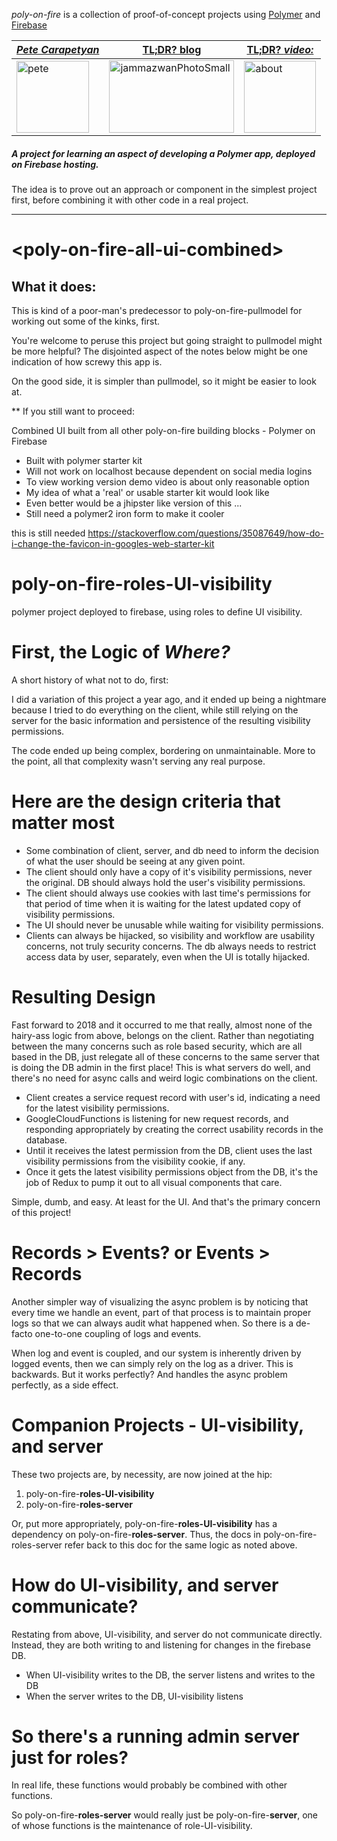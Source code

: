 *poly-on-fire* is a collection of proof-of-concept projects using [Polymer](https://www.polymer-project.org/) and [Firebase](https://firebase.google.com/)

|[**_Pete Carapetyan_**](http://appwriter.com)|  [TL;DR? blog](https://betterologist.net/2018/04/poly-on-fire-polymer-on-firebase/) |[TL;DR? _video:_](https://youtu.be/P9DwkqqUxNs)|
| --- | --- | --- |
|<a href="http://appwriter.com"><img class="style-svg" src="https://betterologist.net/wp-content/uploads/2016/05/pete-300x297.jpg" alt="pete" width="116" height="115" /></a>|<a href="https://betterologist.net/2018/04/poly-on-fire-polymer-on-firebase/" ><img class="style-svg" src="http://docs.datafundamentals.com/txt.png" alt="jammazwanPhotoSmall" width="200" height="116" /></a>|<a href="https://youtu.be/P9DwkqqUxNs"><img class="style-svg" src="https://betterologist.net/wp-content/uploads/2016/05/jamzVid1.png" alt="about" width="115" height="115" /></a>|


##### A project for learning an aspect of developing a Polymer app, deployed on Firebase hosting.

The idea is to prove out an approach or component in the simplest project first, before combining it with other code in a real project.

----

# \<poly-on-fire-all-ui-combined\>

## What it does:

This is kind of a poor-man's predecessor to poly-on-fire-pullmodel for working out some of the kinks, first.

You're welcome to peruse this project but going straight to pullmodel might be more helpful? The disjointed aspect of 
the notes below might be one indication of how screwy this app is.

On the good side, it is simpler than pullmodel, so it might be easier to look at.

** If you still want to proceed:

Combined UI built from all other poly-on-fire building blocks - Polymer on Firebase

* Built with polymer starter kit
* Will not work on localhost because dependent on social media logins
* To view working version demo video is about only reasonable option
* My idea of what a 'real' or usable starter kit would look like
* Even better would be a jhipster like version of this ...
* Still need a polymer2 iron form to make it cooler

this is still needed
https://stackoverflow.com/questions/35087649/how-do-i-change-the-favicon-in-googles-web-starter-kit

# poly-on-fire-roles-UI-visibility
polymer project deployed to firebase, using roles to define UI visibility.

# First, the Logic of _Where?_

A short history of what not to do, first:

I did a variation of this project a year ago, and it ended up being a nightmare because I tried to do everything on the client, while still relying on the server for the basic information and persistence of the resulting visibility permissions.

The code ended up being complex, bordering on unmaintainable. More to the point, all that complexity wasn't serving any real purpose.

# Here are the design criteria that matter most

* Some combination of client, server, and db need to inform the decision of what the user should be seeing at any given point.
* The client should only have a copy of it's visibility permissions, never the original. DB should always hold the user's visibility permissions.
* The client should always use cookies with last time's permissions for that period of time when it is waiting for the latest updated copy of visibility permissions.
* The UI should never be unusable while waiting for visibility permissions.
* Clients can always be hijacked, so visibility and workflow are usability concerns, not truly security concerns. The db always needs to restrict access data by user, separately, even when the UI is totally hijacked.

# Resulting Design

Fast forward to 2018 and it occurred to me that really, almost none of the hairy-ass logic from above, belongs on the client. Rather than negotiating between the many concerns such as role based security, which are all based in the DB, just relegate all of these concerns to the same server that is doing the DB admin in the first place! This is what servers do well, and there's no need for async calls and weird logic combinations on the client.

* Client creates a service request record with user's id, indicating a need for the latest visibility permissions.
* GoogleCloudFunctions is listening for new request records, and responding appropriately by creating the correct usability records in the database.
* Until it receives the latest permission from the DB, client uses the last visibility permissions from the visibility cookie, if any.
* Once it gets the latest visibility permissions object from the DB, it's the job of Redux to pump it out to all visual components that care.

Simple, dumb, and easy. At least for the UI. And that's the primary concern of this project!

# Records > Events? or Events > Records

Another simpler way of visualizing the async problem is by noticing that every time we handle an event, part of that process is to maintain proper logs so that we can always audit what happened when. So there is a de-facto one-to-one coupling of logs and events.

When log and event is coupled, and our system is inherently driven by logged events, then we can simply rely on the log as a driver. This is backwards. But it works perfectly? And handles the async problem perfectly, as a side effect.

# Companion Projects - UI-visibility, and server

These two projects are, by necessity, are now joined at the hip:

1. poly-on-fire-**roles-UI-visibility**
1. poly-on-fire-**roles-server**

Or, put more appropriately, poly-on-fire-**roles-UI-visibility** has a dependency on poly-on-fire-**roles-server**. Thus, the docs in poly-on-fire-roles-server refer back to this doc for the same logic as noted above.

# How do UI-visibility, and server communicate?

Restating from above, UI-visibility, and server do not communicate directly. Instead, they are both writing to and listening for changes in the firebase DB.

* When UI-visibility writes to the DB, the server listens and writes to the DB
* When the server writes to the DB, UI-visibility listens

# So there's a running admin server just for roles?

In real life, these functions would probably be combined with other functions.

So poly-on-fire-**roles-server** would really just be poly-on-fire-**server**, one of whose functions is the maintenance of role-UI-visibility.
